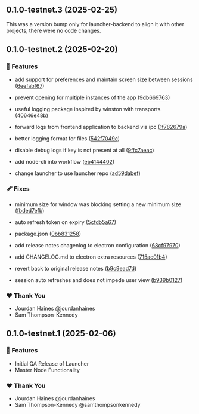 ## 0.1.0-testnet.3 (2025-02-25)

This was a version bump only for launcher-backend to align it with other projects, there were no code changes.

## 0.1.0-testnet.2 (2025-02-20)


### 🚀 Features

- add support for preferences and maintain screen size between sessions ([6eefabf67](https://github.com/playa3ull/playa3ull-ecosystem/commit/6eefabf67))

- prevent opening for multiple instances of the app ([9db669763](https://github.com/playa3ull/playa3ull-ecosystem/commit/9db669763))

- useful logging package inspired by winston with transports ([40646e48b](https://github.com/playa3ull/playa3ull-ecosystem/commit/40646e48b))

- forward logs from frontend application to backend via ipc ([1f782679a](https://github.com/playa3ull/playa3ull-ecosystem/commit/1f782679a))

- better logging format for files ([542f7049c](https://github.com/playa3ull/playa3ull-ecosystem/commit/542f7049c))

- disable debug logs if key is not present at all ([9ffc7aeac](https://github.com/playa3ull/playa3ull-ecosystem/commit/9ffc7aeac))

- add node-cli into workflow ([eb4144402](https://github.com/playa3ull/playa3ull-ecosystem/commit/eb4144402))

- change launcher to use launcher repo ([ad59dabef](https://github.com/playa3ull/playa3ull-ecosystem/commit/ad59dabef))


### 🩹 Fixes

- minimum size for window was blocking setting a new minimum size ([fbded7efb](https://github.com/playa3ull/playa3ull-ecosystem/commit/fbded7efb))

- auto refresh token on expiry ([5cfdb5a67](https://github.com/playa3ull/playa3ull-ecosystem/commit/5cfdb5a67))

- package.json ([0bb831258](https://github.com/playa3ull/playa3ull-ecosystem/commit/0bb831258))

- add release notes chagenlog to electron configuration ([68cf97970](https://github.com/playa3ull/playa3ull-ecosystem/commit/68cf97970))

- add CHANGELOG.md to electron extra resources ([715ac01b4](https://github.com/playa3ull/playa3ull-ecosystem/commit/715ac01b4))

- revert back to original release notes ([b9c9ead7d](https://github.com/playa3ull/playa3ull-ecosystem/commit/b9c9ead7d))

- session auto refreshes and does not impede user view ([b939b0127](https://github.com/playa3ull/playa3ull-ecosystem/commit/b939b0127))


### ❤️  Thank You

- Jourdan Haines @jourdanhaines
- Sam Thompson-Kennedy

## 0.1.0-testnet.1 (2025-02-06)

### 🚀 Features

- Initial QA Release of Launcher
- Master Node Functionality

### ❤️  Thank You

- Jourdan Haines @jourdanhaines
- Sam Thompson-Kennedy @samthompsonkennedy